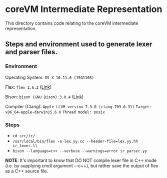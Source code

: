 # coreVM Intermediate Representation

This directory contains code relating to the coreVM intermediate
representation.

## Steps and environment used to generate lexer and parser files.

### Environment
Operating System:
`OS X 10.11.6 (15G1108)`

Flex:
`flex 2.6.2` ([Link](https://github.com/westes/flex/releases/tag/v2.6.2))

Bison:
`bison (GNU Bison) 3.0.4` ([Link](http://ftp.gnu.org/gnu/bison/bison-3.0.4.tar.gz))

Compiler (Clang):
`Apple LLVM version 7.3.0 (clang-703.0.31)`
`Target: x86_64-apple-darwin15.6.0`
`Thread model: posix`

### Steps

  * `cd src/ir/`
  * `/usr/local/bin/flex -o lex.yy.cc --header-file=lex.yy.hh ir_lexer.ll`
  * `bison --language=c++ --verbose --warnings=error ir_parser.yy`

**NOTE**: It's important to know that DO NOT compile lexer file in C++ mode
(i.e. by supplying cmdl argument --c++), but rather save the output of
flex as a C++ source file.
